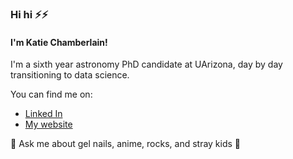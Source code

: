 ### Hi hi ⚡⚡ 
#### I'm Katie Chamberlain! 
I'm a sixth year astronomy PhD candidate at UArizona, day by day transitioning to data science. 

You can find me on:
- [Linked In](https://www.linkedin.com/in/katiechambe)
- [My website](https://katiechambe.github.io)

  
💬 Ask me about gel nails, anime, rocks, and stray kids 🦊
<!--
**katiechambe/katiechambe** is a ✨ _special_ ✨ repository because its `README.md` (this file) appears on your GitHub profile.

Here are some ideas to get you started:

- 🔭 I’m currently working on ...
- 🌱 I’m currently learning ...
- 👯 I’m looking to collaborate on ...
- 🤔 I’m looking for help with ...
- 💬 Ask me about ...
- 📫 How to reach me: ...
- 😄 Pronouns: ...
- ⚡ Fun fact: ...
-->
